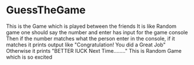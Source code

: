 # GuessTheGame
This is the Game which is played between the friends 
It is like Random game one should say the number and enter has input for the game console
Then if the number matches what the person enter in the console, if it matches it prints output like "Congratulation! You did a Great Job"
Otherwise it prints "BETTER lUCK Next Time........"
This is Random Game which is so excited
